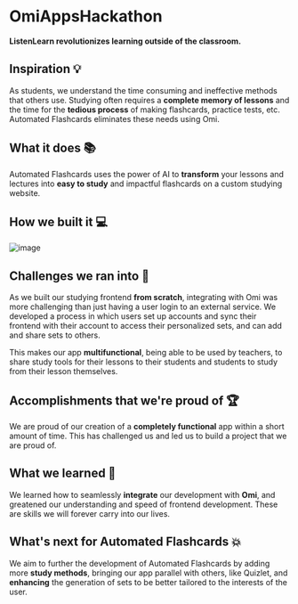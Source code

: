 # OmiAppsHackathon

**ListenLearn revolutionizes learning outside of the classroom.**

## Inspiration 💡
As students, we understand the time consuming and ineffective methods that others use. Studying often requires a **complete memory of lessons** and the time for the **tedious process** of making flashcards, practice tests, etc. Automated Flashcards eliminates these needs using Omi.

## What it does 📚
Automated Flashcards uses the power of AI to **transform** your lessons and lectures into **easy to study** and impactful flashcards on a custom studying website.

## How we built it 💻
![image](https://github.com/user-attachments/assets/55efa94f-75ad-45e8-bb22-34387778e7a5)

## Challenges we ran into 💪
As we built our studying frontend **from scratch**,  integrating with Omi was more challenging than just having a user login to an external service. We developed a process in which users set up accounts and sync their frontend with their account to access their personalized sets, and can add and share sets to others.

This makes our app **multifunctional**, being able to be used by teachers, to share study tools for their lessons to their students and students to study from their lesson themselves.

## Accomplishments that we're proud of 🏆
We are proud of our creation of a **completely functional** app within a short amount of time. This has challenged us and led us to build a project that we are proud of.

## What we learned 🏫
We learned how to seamlessly **integrate** our development with **Omi**, and greatened our understanding and speed of frontend development. These are skills we will forever carry into our lives.

## What's next for Automated Flashcards 💥
We aim to further the development of Automated Flashcards by adding more **study methods**, bringing our app parallel with others, like Quizlet, and **enhancing** the generation of sets to be better tailored to the interests of the user.
